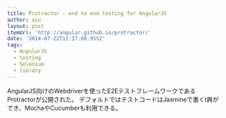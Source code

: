 ```yaml
---
title: Protractor - end to end testing for AngularJS
author: azu
layout: post
itemUrl: 'http://angular.github.io/protractor/'
date: '2014-07-22T12:37:08.955Z'
tags:
  - AngularJS
  - testing
  - Selenium
  - library
---
```

AngularJS向けのWebdriverを使ったE2EテストフレームワークであるProtractorが公開された。
デフォルトではテストコードはJasmineで書くt興ができ、MochaやCucumberも利用できる。

